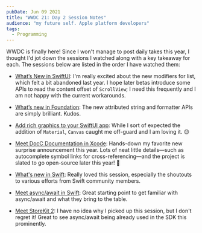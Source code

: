 ```yaml
---
pubDate: Jun 09 2021
title: "WWDC 21: Day 2 Session Notes"
audience: "my future self. Apple platform developers"
tags:
  - Programming
---
```


WWDC is finally here! Since I won't manage to post daily takes this year, I
thought I'd jot down the sessions I watched along with a key takeaway for each.
The sessions below are listed in the order I have watched them:

- [What’s New in SwiftUI](https://developer.apple.com/wwdc21/10192): I'm really
  excited about the new modifiers for list, which felt a bit abandoned last
  year. I hope later betas introduce some APIs to read the content offset of
  `ScrollView`; I need this frequently and I am not happy with the current
  workarounds.

- [What’s new in Foundation](https://developer.apple.com/wwdc21/10109): The new
  attributed string and formatter APIs are simply brilliant. Kudos.

- [Add rich graphics to your SwiftUI app](https://developer.apple.com/wwdc21/10021): While I sort of expected the
  addition of  `Material`, `Canvas` caught me off-guard and I am loving it. 😍

- [Meet DocC Documentation in Xcode](https://developer.apple.com/wwdc21/10166):
  Hands-down my favorite new surprise announcement this year. Lots of neat
  little details—such as autocomplete symbol links for cross-referencing—and the
  project is slated to go open-source later this year! 💪

- [What's new in Swift](https://developer.apple.com/wwdc21/10192): Really loved
  this session, especially the shoutouts to various efforts from Swift community
  members.

- [Meet async/await in Swift](https://developer.apple.com/wwdc21/10132): Great
  starting point to get familiar with async/await and what they bring to the
  table.

- [Meet StoreKit 2](https://developer.apple.com/wwdc21/10114): I have no idea
  why I picked up this session, but I don't regret it! Great to see async/await
  being already used in the SDK this prominently.
